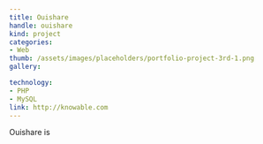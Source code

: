 ```yaml
---
title: Ouishare
handle: ouishare
kind: project
categories:
- Web
thumb: /assets/images/placeholders/portfolio-project-3rd-1.png
gallery:

technology:
- PHP
- MySQL
link: http://knowable.com
---
```


Ouishare is
